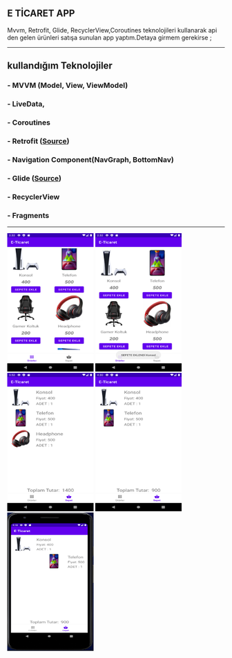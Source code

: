 ## E TİCARET APP

Mvvm, Retrofit, Glide, RecyclerView,Coroutines teknolojileri kullanarak api den gelen ürünleri satışa sunulan app yaptım.Detaya girmem gerekirse ;

**********
## kullandığım Teknolojiler

### - MVVM (Model, View, ViewModel)
### - LiveData,
### - Coroutines
### - Retrofit ([Source](https://square.github.io/retrofit/))
### - Navigation Component(NavGraph, BottomNav)
### - Glide ([Source](https://github.com/bumptech/glide))
### - RecyclerView 
### - Fragments


**********

<img width="200" height="320" src="https://github.com/musasoydas/E-commerce/blob/main/ETicaret/ekran%20g%C3%B6r%C3%BCnt%C3%BCleri/Screenshot_1679311927.png">
<img width="200" height="320" src="https://github.com/musasoydas/E-commerce/blob/main/ETicaret/ekran%20g%C3%B6r%C3%BCnt%C3%BCleri/Screenshot_1679311936.png">
<img width="200" height="320" src="https://github.com/musasoydas/E-commerce/blob/main/ETicaret/ekran%20g%C3%B6r%C3%BCnt%C3%BCleri/Screenshot_1679316739.png">
<img width="200" height="320" src="https://github.com/musasoydas/E-commerce/blob/main/ETicaret/ekran%20g%C3%B6r%C3%BCnt%C3%BCleri/Screenshot_1679319053.png">
<img width="200" height="320" src="https://github.com/musasoydas/E-commerce/blob/main/ETicaret/ekran%20g%C3%B6r%C3%BCnt%C3%BCleri/ekran.png">
